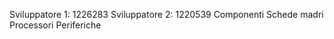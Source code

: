 Sviluppatore 1: 1226283 Sviluppatore 2: 1220539
Componenti
    Schede madri
    Processori
Periferiche

